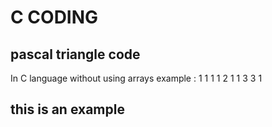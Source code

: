 # C CODING
## pascal triangle code

 In C language without using arrays
 example :
      1
    1   1
  1   2    1
1   3    3     1
## this is an example

